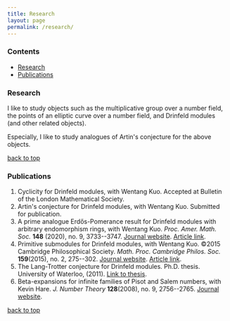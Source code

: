 ```yaml
---
title: Research
layout: page 
permalink: /research/
---
```

### Contents ###
- [Research](#research)
- [Publications](#publications)

### Research

I like to study objects such as the multiplicative group over a number field, the points of an elliptic curve over a number field, and Drinfeld modules (and other related objects).

Especially, I like to study analogues of Artin's conjecture for the above objects.

[back to top](#contents)

### Publications

1. Cyclicity for Drinfeld modules, with Wentang Kuo. Accepted at Bulletin of the London Mathematical Society.
1. Artin's conjecture for Drinfeld modules, with Wentang Kuo. Submitted for publication.
1. A prime analogue Erdős-Pomerance result for Drinfeld modules with arbitrary endomorphism rings, with Wentang Kuo. *Proc. Amer. Math. Soc.*  **148** (2020), no. 9, 3733--3747. [Journal website](https://www.ams.org/journals/proc/2020-148-09/S0002-9939-2020-15002-2/). [Article link](/proc15002.pdf).
2. Primitive submodules for Drinfeld modules, with Wentang Kuo. ©2015 Cambridge Philosophical Society. *Math. Proc. Cambridge Philos. Soc.* **159**(2015), no. 2, 275--302. [Journal website](https://www.cambridge.org/core/journals/mathematical-proceedings-of-the-cambridge-philosophical-society/article/primitive-submodules-for-drinfeld-modules/33B46C6395C23CCF5553E3EE7B9B2354). [Article link](/primitive-submodules-for-drinfeld-modules.pdf).
3. The Lang-Trotter conjecture for Drinfeld modules. Ph.D. thesis. University of Waterloo, (2011). [Link to thesis](/Tweedle_David_phd_thesis.pdf).
3. Beta-expansions for infinite families of Pisot and Salem numbers, with Kevin Hare. *J. Number Theory* **128**(2008), no. 9, 2756--2765. [Journal website](https://www.sciencedirect.com/science/article/pii/S0022314X08000632).

[back to top](#contents)
